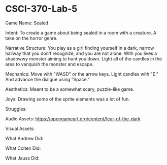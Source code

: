 # CSCI-370-Lab-5
Game Name: Sealed

Intent: To create a game about being sealed in a room with a creature. A take on the horror genre.

Narrative Structure: You play as a girl finding yourself in a dark, narrow hallway that you don't recognize, and you are not alone. With you lives a shadowwy monster aiming to hunt you down. Light all of the candles in the area to vanquish the monster and escape.

Mechanics: Move with "WASD" or the arrow keys. Light candles with "E." And advance the dialgue using "Space."

Aesthetics: Meant to be a somewhat scary, puzzle-like game. 

Joys: Drawing some of the sprite elements was a lot of fun.

Struggles: 

Audio Assets: https://opengameart.org/content/fear-of-the-dark

Visual Assets: 

What Andrew Did: 

What Colten Did: 

What Jauss Did: 
